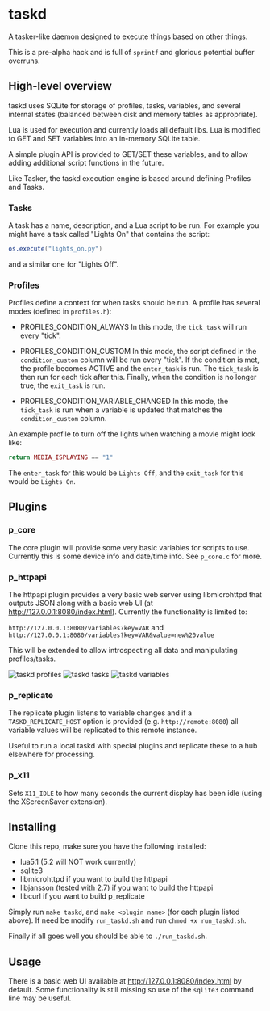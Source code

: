 # taskd

A tasker-like daemon designed to execute things based on other things.

This is a pre-alpha hack and is full of `sprintf` and glorious potential buffer overruns.

## High-level overview

taskd uses SQLite for storage of profiles, tasks, variables, and several internal states (balanced between disk and memory tables as appropriate).

Lua is used for execution and currently loads all default libs. Lua is modified to GET and SET variables into an in-memory SQLite table.

A simple plugin API is provided to GET/SET these variables, and to allow adding additional script functions in the future.

Like Tasker, the taskd execution engine is based around defining Profiles and Tasks.

### Tasks

A task has a name, description, and a Lua script to be run. For example you might have a task called "Lights On" that contains the script:

```lua
os.execute("lights_on.py")
```

and a similar one for "Lights Off".

### Profiles

Profiles define a context for when tasks should be run. A profile has several modes (defined in `profiles.h`):

- PROFILES_CONDITION_ALWAYS
  In this mode, the `tick_task` will run every "tick".

- PROFILES_CONDITION_CUSTOM
  In this mode, the script defined in the `condition_custom` column will be run every "tick".
  If the condition is met, the profile becomes ACTIVE and the `enter_task` is run. The `tick_task` is then run for each tick after this.
  Finally, when the condition is no longer true, the `exit_task` is run.

- PROFILES_CONDITION_VARIABLE_CHANGED
  In this mode, the `tick_task` is run when a variable is updated that matches the `condition_custom` column.

An example profile to turn off the lights when watching a movie might look like:

```lua
return MEDIA_ISPLAYING == "1"
```

The `enter_task` for this would be `Lights Off`, and the `exit_task` for this would be `Lights On`.

## Plugins

### p_core

The core plugin will provide some very basic variables for scripts to use. Currently this is some device info and date/time info. See `p_core.c` for more.

### p_httpapi

The httpapi plugin provides a very basic web server using libmicrohttpd that outputs JSON along with a basic web UI (at http://127.0.0.1:8080/index.html). Currently the functionality is limited to:

`http://127.0.0.1:8080/variables?key=VAR` and `http://127.0.0.1:8080/variables?key=VAR&value=new%20value`

This will be extended to allow introspecting all data and manipulating profiles/tasks.

![taskd profiles](https://i.imgur.com/dRT6lfn.png)
![taskd tasks](https://i.imgur.com/oOPHUJC.png)
![taskd variables](https://i.imgur.com/6r3XNnS.png)

### p_replicate

The replicate plugin listens to variable changes and if a `TASKD_REPLICATE_HOST` option is provided (e.g. `http://remote:8080`) all variable values will be replicated to this remote instance.

Useful to run a local taskd with special plugins and replicate these to a hub elsewhere for processing.

### p_x11

Sets `X11_IDLE` to how many seconds the current display has been idle (using the XScreenSaver extension).

## Installing

Clone this repo, make sure you have the following installed:

- lua5.1 (5.2 will NOT work currently)
- sqlite3
- libmicrohttpd if you want to build the httpapi
- libjansson (tested with 2.7) if you want to build the httpapi
- libcurl if you want to build p_replicate

Simply run `make taskd`, and `make <plugin name>` (for each plugin listed above). If need be modify `run_taskd.sh` and run `chmod +x run_taskd.sh`.

Finally if all goes well you should be able to `./run_taskd.sh`.

## Usage

There is a basic web UI available at http://127.0.0.1:8080/index.html by default. Some functionality is still missing so use of the `sqlite3` command line may be useful.
